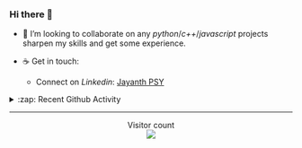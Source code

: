 ### Hi there 👋

<!-- - 🛠 I’m currently interning at [Tower Research Capital](https://www.tower-research.com/) in Core Engineering division. -->

- 👯 I’m looking to collaborate on any *python*/*c++*/*javascript* projects sharpen my skills and get some experience.

- ☕ Get in touch:
  +  Connect on *Linkedin*: [Jayanth PSY](https://www.linkedin.com/in/jayanth-p-b3924812a/)

<!--- ⚡ Fun fact: *Python* is older than *C++* and *Java*. -->

<!-- - :memo: The languages I use these days: 

<img src="https://wakatime.com/share/@j_tesla/e1311265-6285-4c3b-93d5-095ff9619aaf.png" width="700"/>
 -->
<details>
  <summary>:zap: Recent Github Activity</summary>
  
<!--START_SECTION:activity-->
1. 🎉 Merged PR [#156](https://github.com/j-tesla/blog-list/pull/156) in [j-tesla/blog-list](https://github.com/j-tesla/blog-list)
2. 🎉 Merged PR [#165](https://github.com/j-tesla/blog-list/pull/165) in [j-tesla/blog-list](https://github.com/j-tesla/blog-list)
3. 🎉 Merged PR [#161](https://github.com/j-tesla/blog-list/pull/161) in [j-tesla/blog-list](https://github.com/j-tesla/blog-list)
4. 🎉 Merged PR [#162](https://github.com/j-tesla/blog-list/pull/162) in [j-tesla/blog-list](https://github.com/j-tesla/blog-list)
5. 🎉 Merged PR [#163](https://github.com/j-tesla/blog-list/pull/163) in [j-tesla/blog-list](https://github.com/j-tesla/blog-list)
<!--END_SECTION:activity-->

</details>

-----

<p align="center"> 
  Visitor count<br>
  <img src="https://profile-counter.glitch.me/j-tesla/count.svg" />
</p>












<!--
**j-tesla/j-tesla** is a ✨ _special_ ✨ repository because its `README.md` (this file) appears on your GitHub profile.

Here are some ideas to get you started:

- 🔭 I’m currently working on ...
- 🌱 I’m currently learning ...
- 👯 I’m looking to collaborate on ...
- 🤔 I’m looking for help with ...
- 💬 Ask me about ...
- 📫 How to reach me: ...
- 😄 Pronouns: ...
- ⚡ Fun fact: ...
-->


